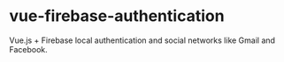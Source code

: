 # vue-firebase-authentication
Vue.js + Firebase local authentication and social networks like Gmail and Facebook.
